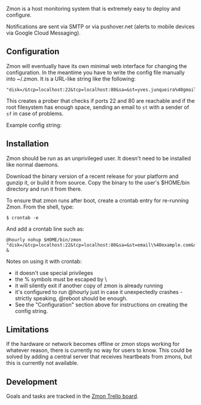 Zmon is a host monitoring system that is extremely easy to deploy and configure.

Notifications are sent via SMTP or via pushover.net (alerts to mobile devices via Google Cloud Messaging).

Configuration
-------------

Zmon will eventually have its own minimal web interface for changing the configuration. In the meantime you have to write the config file manually into ~/.zmon. It is a URL-like string like the following:

    "disk=/&tcp=localhost:22&tcp=localhost:80&sa=&st=yves.junqueira%40gmail.com&sf=root%40cetico.org"

This creates a prober that checks if ports 22 and 80 are reachable and if the root filesystem has enough space, sending an email to `st` with a sender of `sf` in case of problems.

Example config string:


Installation
----------

Zmon should be run as an unprivileged user. It doesn't need to be installed like normal daemons. 

Download the binary version of a recent release for your platform and gunzip it, or build it from source. Copy the binary to the user's $HOME/bin directory and run it from there.

To ensure that zmon runs after boot, create a crontab entry for re-running Zmon. From the shell, type: 

```
$ crontab -e
```

And add a crontab line such as:

    @hourly nohup $HOME/bin/zmon "disk=/&tcp=localhost:22&tcp=localhost:80&sa=&st=email\%40example.com&sf=root\%40zmon.org" &

Notes on using it with crontab:
- it doesn't use special privileges
- the % symbols must be escaped by \
- it will silently exit if another copy of zmon is already running
- it's configured to run @hourly just in case it unexpectedly crashes -
  strictly speaking, @reboot should be enough.
- See the "Configuration" section above for instructions on creating the config string.

Limitations
-----------

If the hardware or network becomes offline or zmon stops working for whatever reason, there is currently no way for users to know. This could be solved by adding a central server that receives heartbeats from zmons, but this is currently not available.


Development
-----------

Goals and tasks are tracked in the [Zmon Trello board](https://trello.com/b/ulJljBwJ/zmon).
